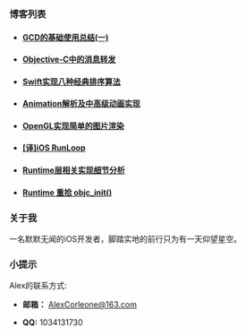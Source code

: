


### 博客列表

- #### [GCD的基础使用总结(一)](https://www.jianshu.com/p/3473c32790a2) 

- #### [Objective-C中的消息转发](https://www.jianshu.com/p/662e5cd6570f) 

- #### [Swift实现八种经典排序算法](https://juejin.im/post/5aca4449518825555d478a00)

- ####  [Animation解析及中高级动画实现](/docs/Blogs/AlexBlogAnimation20190623.md)

- #### [OpenGL实现简单的图片渲染](/docs/Blogs/AlexBlogOpenGLRenderImage20190810.md)

- #### [[译]iOS RunLoop](https://juejin.im/post/59cc46e65188256fbd43a216)

- #### [Runtime层相关实现细节分析](/docs/Blogs/AlexBlogRuntime20190623.md) 

- #### [Runtime 重拾 objc_init()](/docs/Blogs/AlexBlogRuntimeInit20191011.md) 
    


### 关于我

一名默默无闻的iOS开发者，脚踏实地的前行只为有一天仰望星空。


### 小提示

Alex的联系方式:

- **邮箱：** AlexCorleone@163.com

- **QQ:** 1034131730

